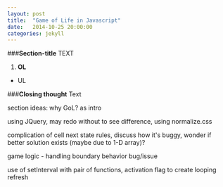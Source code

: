 ```yaml
---
layout: post
title:  "Game of Life in Javascript"
date:   2014-10-25 20:00:00
categories: jekyll 
---
```

###**Section-title**
TEXT

1. **OL**

* UL 

###**Closing thought**
Text


section ideas:
why GoL? as intro

using JQuery, may redo without to see difference, using normalize.css

complication of cell next state rules, discuss how it's buggy, wonder if better
solution exists (maybe due to 1-D array)?

game logic - handling boundary behavior bug/issue

use of setInterval with pair of functions, activation flag to create looping
refresh




